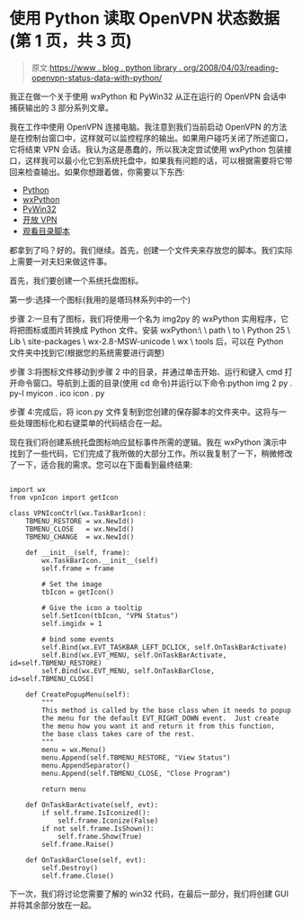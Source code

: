 # 使用 Python 读取 OpenVPN 状态数据(第 1 页，共 3 页)

> 原文:[https://www . blog . python library . org/2008/04/03/reading-openvpn-status-data-with-python/](https://www.blog.pythonlibrary.org/2008/04/03/reading-openvpn-status-data-with-python/)

我正在做一个关于使用 wxPython 和 PyWin32 从正在运行的 OpenVPN 会话中捕获输出的 3 部分系列文章。

我在工作中使用 OpenVPN 连接电脑。我注意到我们当前启动 OpenVPN 的方法是在控制台窗口中，这样就可以监控程序的输出。如果用户碰巧关闭了所述窗口，它将结束 VPN 会话。我认为这是愚蠢的，所以我决定尝试使用 wxPython 包装接口，这样我可以最小化它到系统托盘中，如果我有问题的话，可以根据需要将它带回来检查输出。如果你想跟着做，你需要以下东西:

*   [Python](http://www.python.org)
*   [wxPython](http://www.wxpython.org)
*   [PyWin32](http://sourceforge.net/projects/pywin32/)
*   [开放 VPN](http://openvpn.net)
*   [观看目录脚本](http://timgolden.me.uk/python/win32_how_do_i/watch_directory_for_changes.html)

都拿到了吗？好的。我们继续。首先，创建一个文件夹来存放您的脚本。我们实际上需要一对夫妇来做这件事。

首先，我们要创建一个系统托盘图标。

第一步:选择一个图标(我用的是塔玛林系列中的一个)

步骤 2:一旦有了图标，我们将使用一个名为 img2py 的 wxPython 实用程序，它将把图标或图片转换成 Python 文件。安装 wxPython:\ \ path \ to \ Python 25 \ Lib \ site-packages \ wx-2.8-MSW-unicode \ wx \ tools 后，可以在 Python 文件夹中找到它(根据您的系统需要进行调整)

步骤 3:将图标文件移动到步骤 2 中的目录，并通过单击开始、运行和键入 cmd 打开命令窗口。导航到上面的目录(使用 cd 命令)并运行以下命令:python img 2 py . py-I myicon . ico icon . py

步骤 4:完成后，将 icon.py 文件复制到您创建的保存脚本的文件夹中。这将与一些处理图标化和右键菜单的代码结合在一起。

现在我们将创建系统托盘图标响应鼠标事件所需的逻辑。我在 wxPython 演示中找到了一些代码，它们完成了我所做的大部分工作。所以我复制了一下，稍微修改了一下，适合我的需求。您可以在下面看到最终结果:

```

import wx
from vpnIcon import getIcon

class VPNIconCtrl(wx.TaskBarIcon):
    TBMENU_RESTORE = wx.NewId()
    TBMENU_CLOSE   = wx.NewId()
    TBMENU_CHANGE  = wx.NewId()

    def __init__(self, frame):
        wx.TaskBarIcon.__init__(self)
        self.frame = frame        

        # Set the image
        tbIcon = getIcon()

        # Give the icon a tooltip
        self.SetIcon(tbIcon, "VPN Status")
        self.imgidx = 1

        # bind some events
        self.Bind(wx.EVT_TASKBAR_LEFT_DCLICK, self.OnTaskBarActivate)
        self.Bind(wx.EVT_MENU, self.OnTaskBarActivate, id=self.TBMENU_RESTORE)
        self.Bind(wx.EVT_MENU, self.OnTaskBarClose, id=self.TBMENU_CLOSE)        

    def CreatePopupMenu(self):
        """
        This method is called by the base class when it needs to popup
        the menu for the default EVT_RIGHT_DOWN event.  Just create
        the menu how you want it and return it from this function,
        the base class takes care of the rest.
        """
        menu = wx.Menu()
        menu.Append(self.TBMENU_RESTORE, "View Status")
        menu.AppendSeparator()
        menu.Append(self.TBMENU_CLOSE, "Close Program")

        return menu

    def OnTaskBarActivate(self, evt):
        if self.frame.IsIconized():
            self.frame.Iconize(False)
        if not self.frame.IsShown():
            self.frame.Show(True)
        self.frame.Raise()

    def OnTaskBarClose(self, evt):
        self.Destroy()
        self.frame.Close()

```

下一次，我们将讨论您需要了解的 win32 代码，在最后一部分，我们将创建 GUI 并将其余部分放在一起。